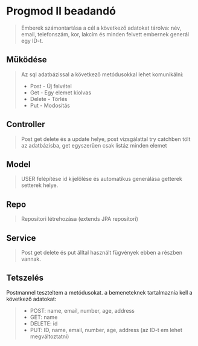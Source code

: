  # Progmod II beadandó

>Emberek számontartása a cél a következő adatokat tárolva: név, email, telefonszám, kor, lakcím és minden felvett embernek generál egy ID-t.

 ## Müködése
>Az sql adatbázissal a következő metódusokkal lehet komunikálni:
> - Post - Új felvétel
> - Get - Egy elemet kiolvas
> - Delete - Törlés
> - Put - Modosítás

 ## Controller
>Post get delete és a update helye, post vizsgálattal try catchben tölt az adatbázisba, get egyszerűen csak listáz minden elemet

 ## Model
>USER felépítése id kijelölése és automatikus generálása getterek setterek helye.

 ## Repo
>Repositori létrehozása (extends JPA repositori)

 ## Service
>Post get delete és put álltal használt fügvények ebben a részben vannak.

 ## Tetszelés
Postmannel teszteltem a metódusokat. a bemeneteknek tartalmaznia kell a következő adatokat:
>  - POST: name, email, number, age, address
>  - GET: name
>  - DELETE: id  
>  - PUT: ID, name, email, number, age, address (az ID-t em lehet megváltoztatni)
  
